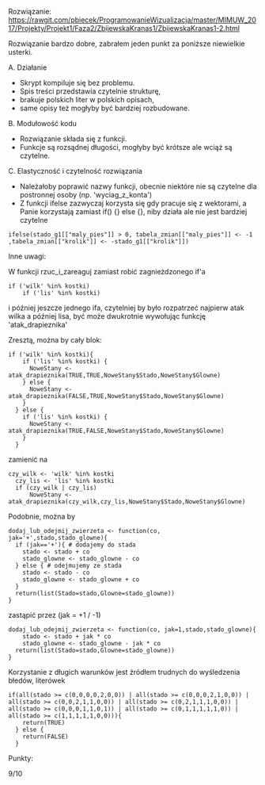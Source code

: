 Rozwiązanie:
https://rawgit.com/pbiecek/ProgramowanieWizualizacja/master/MIMUW_2017/Projekty/Projekt1/Faza2/ZbijewskaKranas1/ZbijewskaKranas1-2.html

Rozwiązanie bardzo dobre, zabrałem jeden punkt za poniższe niewielkie usterki.

A. Działanie

* Skrypt kompiluje się bez problemu.
* Spis treści przedstawia czytelnie strukturę,
* brakuje polskich liter w polskich opisach,
* same opisy też mogłyby być bardziej rozbudowane.

B. Modułowość kodu

* Rozwiązanie składa się z funkcji.
* Funkcje są rozsądnej długości, mogłyby być krótsze ale wciąż są czytelne.


C. Elastyczność i czytelność rozwiązania

* Należałoby poprawić nazwy funkcji, obecnie niektóre nie są czytelne dla postronnej osoby (np. 'wyciag_z_konta')
* Z funkcji ifelse zazwyczaj korzysta się gdy pracuje się z wektorami, a Panie korzystają zamiast if() {} else {},
  niby działa ale nie jest bardziej czytelne
 ```
 ifelse(stado_g1[["maly_pies"]] > 0, tabela_zmian[["maly_pies"]] <- -1 ,tabela_zmian[["krolik"]] <- -stado_g1[["krolik"]])
 ```

Inne uwagi:

W funkcji rzuc_i_zareaguj
zamiast robić zagnieżdzonego if'a 

```
if ('wilk' %in% kostki)
    if ('lis' %in% kostki) 
```
i później jeszcze jednego ifa, czytelniej by było rozpatrzeć najpierw atak wilka a później lisa, być może dwukrotnie wywołując funkcję 'atak_drapieznika'

 Zresztą, można by cały blok:
```
if ('wilk' %in% kostki){
    if ('lis' %in% kostki) {
      NoweStany <-atak_drapieznika(TRUE,TRUE,NoweStany$Stado,NoweStany$Glowne)
    } else {
      NoweStany <- atak_drapieznika(FALSE,TRUE,NoweStany$Stado,NoweStany$Glowne)
    }
  } else {
    if ('lis' %in% kostki) {
      NoweStany <- atak_drapieznika(TRUE,FALSE,NoweStany$Stado,NoweStany$Glowne)
    }
  }
```

zamienić na

```
czy_wilk <- 'wilk' %in% kostki
  czy_lis <- 'lis' %in% kostki
  if (czy_wilk | czy_lis)
      NoweStany <-atak_drapieznika(czy_wilk,czy_lis,NoweStany$Stado,NoweStany$Glowne)

```

Podobnie, można by 
```
dodaj_lub_odejmij_zwierzeta <- function(co, jak='+',stado,stado_glowne){
  if (jak=='+'){ # dodajemy do stada
    stado <- stado + co
    stado_glowne <- stado_glowne - co
  } else { # odejmujemy ze stada
    stado <- stado - co
    stado_glowne <- stado_glowne + co
  }
  return(list(Stado=stado,Glowne=stado_glowne))
}
```
zastąpić przez (jak = +1 / -1)
```
dodaj_lub_odejmij_zwierzeta <- function(co, jak=1,stado,stado_glowne){
    stado <- stado + jak * co
    stado_glowne <- stado_glowne - jak * co
  return(list(Stado=stado,Glowne=stado_glowne))
}
```
Korzystanie z długich warunków jest źródłem trudnych do wyśledzenia błedów, literówek

```
if(all(stado >= c(0,0,0,0,2,0,0)) | all(stado >= c(0,0,0,2,1,0,0)) | all(stado >= c(0,0,2,1,1,0,0)) | all(stado >= c(0,2,1,1,1,0,0)) | all(stado >= c(0,0,0,1,1,0,1)) | all(stado >= c(0,1,1,1,1,1,0)) | all(stado >= c(1,1,1,1,1,0,0))){
    return(TRUE)
  } else {
    return(FALSE)
  }
```

Punkty:

9/10

